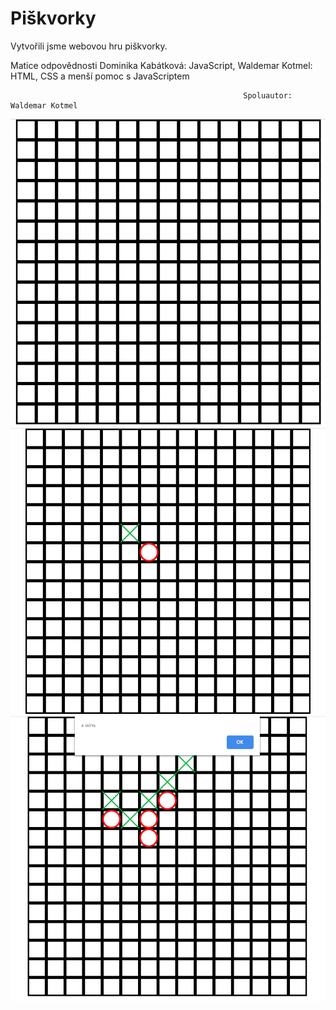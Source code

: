 # Piškvorky 

Vytvořili jsme webovou hru piškvorky.

Matice odpovědnosti Dominika Kabátková: JavaScript, Waldemar Kotmel: HTML, CSS a menší pomoc s JavaScriptem

                                                        Spoluautor: Waldemar Kotmel
![](https://github.com/MelliPelli/Homework/blob/master/Skupinov%C3%BDProjektE/images/pi%C5%A1k.png)
![](https://github.com/MelliPelli/Homework/blob/master/Skupinov%C3%BDProjektE/images/pi%C5%A1k2.png)
![](https://github.com/MelliPelli/Homework/blob/master/Skupinov%C3%BDProjektE/images/pi%C5%A1k3.png)
